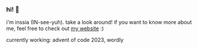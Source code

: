 ### hi! 👋 
i'm inssia (IN-see-yuh). take a look around! if you want to know more about me, feel free to check out [my website](https://www.inssiaahmed.com) :)

currently working: advent of code 2023, wordly



<!--
**inssia/inssia** is a ✨ _special_ ✨ repository because its `README.md` (this file) appears on your GitHub profile.

Here are some ideas to get you started:

- 🔭 I’m currently working on ...
- 🌱 I’m currently learning ...
- 👯 I’m looking to collaborate on ...
- 🤔 I’m looking for help with ...
- 💬 Ask me about ...
- 📫 How to reach me: ...
- 😄 Pronouns: ...
- ⚡ Fun fact: ...
-->
